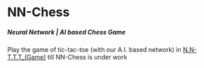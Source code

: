 # NN-Chess
##### Neural Network | AI based Chess Game
Play the game of tic-tac-toe (with our A.I. based network) in [N.N-T.T.T_(Game)](https://gittyravi.github.io/NNChess/N.N-T.T.T_(Game)/N.N-T.T.T_(Game).html) till NN-Chess is under work
